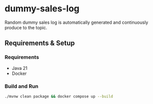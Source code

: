 dummy-sales-log
========================================

Random dummy sales log is automatically generated and continuously produce to the topic.


Requirements & Setup
----------------------------------------

### Requirements

- Java 21
- Docker


### Build and Run

```bash
./mvnw clean package && docker compose up --build
```

